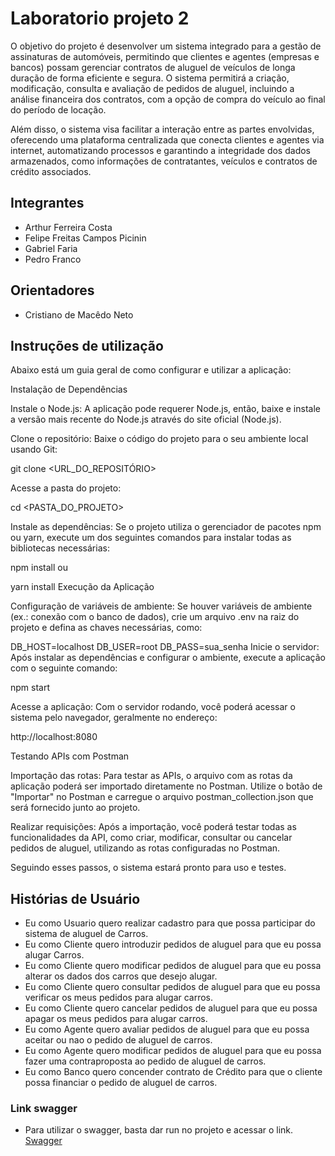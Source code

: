 # Laboratorio projeto 2
O objetivo do projeto é desenvolver um sistema integrado para a gestão de assinaturas de automóveis, permitindo que clientes e agentes (empresas e bancos) possam gerenciar contratos de aluguel de veículos de longa duração de forma eficiente e segura. O sistema permitirá a criação, modificação, consulta e avaliação de pedidos de aluguel, incluindo a análise financeira dos contratos, com a opção de compra do veículo ao final do período de locação.

Além disso, o sistema visa facilitar a interação entre as partes envolvidas, oferecendo uma plataforma centralizada que conecta clientes e agentes via internet, automatizando processos e garantindo a integridade dos dados armazenados, como informações de contratantes, veículos e contratos de crédito associados.

## Integrantes
* Arthur Ferreira Costa
* Felipe Freitas Campos Picinin
* Gabriel Faria
* Pedro Franco

## Orientadores
* Cristiano de Macêdo Neto

## Instruções de utilização
Abaixo está um guia geral de como configurar e utilizar a aplicação:

Instalação de Dependências

Instale o Node.js: A aplicação pode requerer Node.js, então, baixe e instale a versão mais recente do Node.js através do site oficial (Node.js).

Clone o repositório: Baixe o código do projeto para o seu ambiente local usando Git:

git clone <URL_DO_REPOSITÓRIO>

Acesse a pasta do projeto:

cd <PASTA_DO_PROJETO>

Instale as dependências: Se o projeto utiliza o gerenciador de pacotes npm ou yarn, execute um dos seguintes comandos para instalar todas as bibliotecas necessárias:

npm install
ou

yarn install
Execução da Aplicação

Configuração de variáveis de ambiente: Se houver variáveis de ambiente (ex.: conexão com o banco de dados), crie um arquivo .env na raiz do projeto e defina as chaves necessárias, como:

DB_HOST=localhost
DB_USER=root
DB_PASS=sua_senha
Inicie o servidor: Após instalar as dependências e configurar o ambiente, execute a aplicação com o seguinte comando:

npm start

Acesse a aplicação: Com o servidor rodando, você poderá acessar o sistema pelo navegador, geralmente no endereço:

http://localhost:8080

Testando APIs com Postman

Importação das rotas: Para testar as APIs, o arquivo com as rotas da aplicação poderá ser importado diretamente no Postman. Utilize o botão de "Importar" no Postman e carregue o arquivo postman_collection.json que será fornecido junto ao projeto.

Realizar requisições: Após a importação, você poderá testar todas as funcionalidades da API, como criar, modificar, consultar ou cancelar pedidos de aluguel, utilizando as rotas configuradas no Postman.

Seguindo esses passos, o sistema estará pronto para uso e testes.

## Histórias de Usuário
* Eu como Usuario quero realizar cadastro para que possa participar do sistema de aluguel de Carros.
* Eu como Cliente quero introduzir pedidos de aluguel para que eu possa alugar Carros.
* Eu como Cliente quero modificar pedidos de aluguel para que eu possa alterar os dados dos carros que desejo alugar.
* Eu como Cliente quero consultar pedidos de aluguel para que eu possa verificar os meus pedidos para alugar carros.
* Eu como Cliente quero cancelar pedidos de aluguel para que eu possa apagar os meus pedidos para alugar carros.
* Eu como Agente quero avaliar pedidos de aluguel para que eu possa aceitar ou nao o pedido de aluguel de carros.
* Eu como Agente quero modificar pedidos de aluguel para que eu possa fazer uma contraproposta ao pedido de aluguel de carros.
* Eu como Banco quero concender contrato de Crédito para que o cliente possa financiar o pedido de aluguel de carros.

### Link swagger
 - Para utilizar o swagger, basta dar run no projeto e acessar o link.
[Swagger](http://localhost:8080/swagger-ui/index.html#/)
